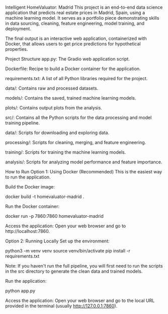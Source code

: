 Intelligent HomeValuator: Madrid
This project is an end-to-end data science application that predicts real estate prices in Madrid, Spain, using a machine learning model. It serves as a portfolio piece demonstrating skills in data sourcing, cleaning, feature engineering, model training, and deployment.

The final output is an interactive web application, containerized with Docker, that allows users to get price predictions for hypothetical properties.

Project Structure
app.py: The Gradio web application script.

Dockerfile: Recipe to build a Docker container for the application.

requirements.txt: A list of all Python libraries required for the project.

data/: Contains raw and processed datasets.

models/: Contains the saved, trained machine learning models.

plots/: Contains output plots from the analysis.

src/: Contains all the Python scripts for the data processing and model training pipeline.

data/: Scripts for downloading and exploring data.

processing/: Scripts for cleaning, merging, and feature engineering.

training/: Scripts for training the machine learning models.

analysis/: Scripts for analyzing model performance and feature importance.

How to Run
Option 1: Using Docker (Recommended)
This is the easiest way to run the application.

Build the Docker image:

docker build -t homevaluator-madrid .

Run the Docker container:

docker run -p 7860:7860 homevaluator-madrid

Access the application:
Open your web browser and go to http://localhost:7860.

Option 2: Running Locally
Set up the environment:

python3 -m venv venv
source venv/bin/activate
pip install -r requirements.txt

Note: If you haven't run the full pipeline, you will first need to run the scripts in the src directory to generate the clean data and trained models.

Run the application:

python app.py

Access the application:
Open your web browser and go to the local URL provided in the terminal (usually http://127.0.0.1:7860).